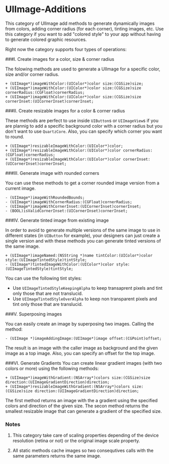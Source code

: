 UIImage-Additions
=================

This category of UIImage add methods to generate dynamically images from colors, adding corner radius (for each corner), tinting images, etc. Use this category if you want to add "colored style" to your app without having to generate colored graphic resources.

Right now the category supports four types of operations:

###I. Create images for a color, size & corner radius


The folowing methods are used to generate a UIImage for a specific color, size and/or corner radius.

  	+ (UIImage*)imageWithColor:(UIColor*)color size:(CGSize)size;
	+ (UIImage*)imageWithColor:(UIColor*)color size:(CGSize)size cornerRadius:(CGFloat)cornerRadius;
	+ (UIImage*)imageWithColor:(UIColor*)color size:(CGSize)size cornerInset:(UICornerInset)cornerInset;

###II. Create resizable images for a color & corner radius

These methods are perfect to use inside `UIButton`s or `UIImageView`s if you are plannig to add a specific background color with a corner radius but you don't want to use `QuartzCore`. Also, you can specify which corner you want to round.


	+ (UIImage*)resizableImageWithColor:(UIColor*)color;
	+ (UIImage*)resizableImageWithColor:(UIColor*)color cornerRadius:(CGFloat)cornerRadius;
	+ (UIImage*)resizableImageWithColor:(UIColor*)color cornerInset:(UICornerInset)cornerInset;
	

###III. Generate image with rounded corners

You can use these methods to get a corner rounded image version from a current image.

	- (UIImage*)imageWithRoundedBounds;
	- (UIImage*)imageWithCornerRadius:(CGFloat)cornerRadius;
	- (UIImage*)imageWithCornerInset:(UICornerInset)cornerInset;
	- (BOOL)isValidCornerInset:(UICornerInset)cornerInset;
	
###IV. Generate tinted image from existing image

In order to avoid to generate multiple versions of the same image to use in different states (in `UIButton` for example), your designers can just create a single version and with these methods you can generate tinted versions of the same image. 

	+ (UIImage*)imageNamed:(NSString *)name tintColor:(UIColor*)color style:(UIImageTintedStyle)tintStyle;
	- (UIImage*)tintedImageWithColor:(UIColor*)color style:(UIImageTintedStyle)tintStyle;
	
You can use the following tint styles:

* Use `UIImageTintedStyleKeepingAlpha` to keep transaprent pixels and tint only those that are not translucid.
* Use `UIImageTintedStyleOverAlpha` to keep non transparent pixels and tint only those that are translucid.

###V. Superposing images

You can easily create an image by superposing two images. Calling the method:

	- (UIImage *)imageAddingImage:(UIImage*)image offset:(CGPoint)offset;

The result is an image with the caller image as background and the given image as a top image. Also, you can specify an offset for the top image.

###VI. Generate Gradients
You can create linear gradient images (with two colors or more) using the following methods:

	+ (UIImage*)imageWithGradient:(NSArray*)colors size:(CGSize)size direction:(UIImageGradientDirection)direction;
	+ (UIImage*)resizableImageWithGradient:(NSArray*)colors size:(CGSize)size direction:(UIImageGradientDirection)direction;

The first method returns an image with the a gradient using the specified colors and direction of the given size.
The secon method returns the smallest resizable image that can generate a gradient of the specified size.


### Notes

1. This category take care of scaling properties depending of the device resolution (retina or not) or the original image scale property.

2. All static methods cache images so two consequtives calls with the same parameters returns the same image.
